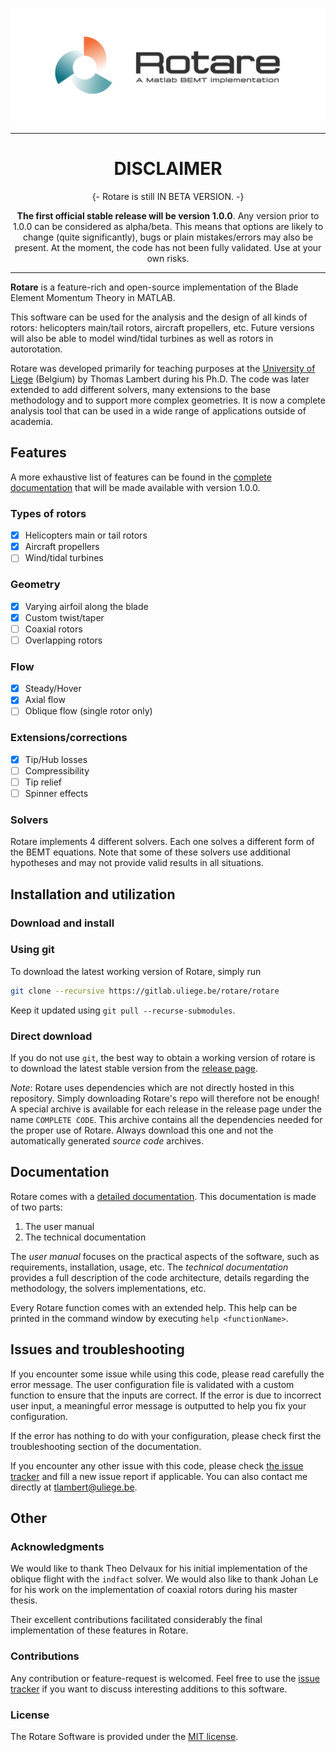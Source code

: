 ![Rotare-title](media/rotare-title.jpg)

---

<div align="center">

# DISCLAIMER

{- Rotare is still IN BETA VERSION. -}

**The first official stable release will be version 1.0.0**. Any version prior
to 1.0.0 can be considered as alpha/beta. This means that options are likely to
change (quite significantly), bugs or plain mistakes/errors may also be present.
At the moment, the code has not been fully validated. Use at your own risks.
</div>

-----
**Rotare** is a feature-rich and open-source implementation of the Blade Element
Momentum Theory in MATLAB.

This software can be used for the analysis and the design of all kinds of
rotors: helicopters main/tail rotors, aircraft propellers, etc.
Future versions will also be able to model wind/tidal turbines as well as rotors
in autorotation.

Rotare was developed primarily for teaching purposes at the [University of
Liege][uliege-am] (Belgium) by Thomas Lambert during his Ph.D. The code was
later extended to add different solvers, many extensions to the base methodology
and to support more complex geometries. It is now a complete analysis tool that
can be used in a wide range of applications outside of academia.

## Features

A more exhaustive list of features can be found in the [complete
documentation][rotare-doc] that will be made available with version 1.0.0.

### Types of rotors
- [x] Helicopters main or tail rotors
- [x] Aircraft propellers
- [ ] Wind/tidal turbines

### Geometry

- [x] Varying airfoil along the blade
- [x] Custom twist/taper
- [ ] Coaxial rotors
- [ ] Overlapping rotors

### Flow

- [x] Steady/Hover
- [x] Axial flow
- [ ] Oblique flow (single rotor only)

### Extensions/corrections

- [x] Tip/Hub losses
- [ ] Compressibility
- [ ] Tip relief
- [ ] Spinner effects

### Solvers

Rotare implements 4 different solvers. Each one solves a different form of the
BEMT equations. Note that some of these solvers use additional hypotheses and
may not provide valid results in all situations.

## Installation and utilization

### Download and install

### Using git

To download the latest working version of Rotare, simply run

```bash
git clone --recursive https://gitlab.uliege.be/rotare/rotare
```

Keep it updated using `git pull --recurse-submodules`.

### Direct download

If you do not use `git`, the best way to obtain a working version of rotare is
to download the latest stable version from the [release page][rotare-releases].

_Note_: Rotare uses dependencies which are not directly hosted in this
repository. Simply downloading Rotare's repo will therefore not be enough!
A special archive is available for each release in the release page under the
name `COMPLETE CODE`. This archive contains all the dependencies needed for the
proper use of Rotare. Always download this one and not the automatically
generated _source code_ archives.

## Documentation

Rotare comes with a [detailed documentation][rotare-doc]. This documentation is
made of two parts:

1. The user manual
2. The technical documentation

The _user manual_ focuses on the practical aspects of the software, such as
requirements, installation, usage, etc. The _technical documentation_ provides a
full description of the code architecture, details regarding the methodology,
the solvers implementations, etc.

Every Rotare function comes with an extended help. This help can be printed in
the command window by executing `help <functionName>`.

## Issues and troubleshooting

If you encounter some issue while using this code, please read carefully the
error message. The user configuration file is validated with a custom function
to ensure that the inputs are correct. If the error is due to incorrect user
input, a meaningful error message is outputted to help you fix your
configuration.

If the error has nothing to do with your configuration, please check first the
troubleshooting section of the documentation.

If you encounter any other issue with this code, please check [the issue
tracker][rotare-issues] and fill a new issue report if applicable. You can also
contact me directly at tlambert@uliege.be.

## Other

### Acknowledgments

We would like to thank Theo Delvaux for his initial implementation of the
oblique flight with the `indfact` solver. We would also like to thank Johan Le
for his work on the implementation of coaxial rotors during his master thesis.

Their excellent contributions facilitated considerably the final implementation
of these features in Rotare.

### Contributions

Any contribution or feature-request is welcomed. Feel free to use the [issue
tracker][rotare-issues] if you want to discuss interesting additions to this
software.

### License

The Rotare Software is provided under the [MIT license](LICENSE).

[uliege-am]: https://www.am.uliege.be/
[rotare-doc]: https://rotare.gitlabpages.uliege.be/documentation/rotare-doc.pdf
[rotare-issues]: https://gitlab.uliege.be/rotare/rotare/issues
[rotare-releases]: https://gitlab.uliege.be/rotare/rotare/-/releases
